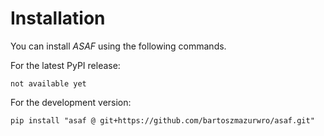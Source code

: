 # Installation

You can install _ASAF_ using the following commands.

For the latest PyPI release:

```
not available yet
```

For the development version:

```
pip install "asaf @ git+https://github.com/bartoszmazurwro/asaf.git"
```